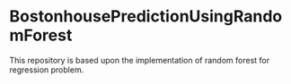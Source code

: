 # BostonhousePredictionUsingRandomForest
This repository is based upon the implementation of random forest  for regression problem. 
